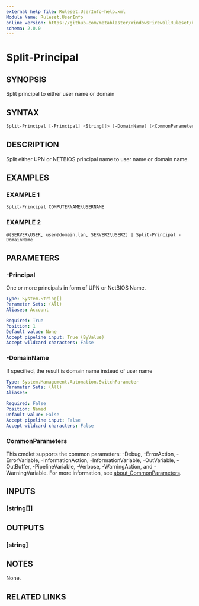 ```yaml
---
external help file: Ruleset.UserInfo-help.xml
Module Name: Ruleset.UserInfo
online version: https://github.com/metablaster/WindowsFirewallRuleset/blob/master/Modules/Ruleset.UserInfo/Help/en-US/Split-Principal.md
schema: 2.0.0
---
```


# Split-Principal

## SYNOPSIS

Split principal to either user name or domain

## SYNTAX

```powershell
Split-Principal [-Principal] <String[]> [-DomainName] [<CommonParameters>]
```

## DESCRIPTION

Split either UPN or NETBIOS principal name to user name or domain name.

## EXAMPLES

### EXAMPLE 1

```powershell
Split-Principal COMPUTERNAME\USERNAME
```

### EXAMPLE 2

```
@(SERVER\USER, user@domain.lan, SERVER2\USER2) | Split-Principal -DomainName
```

## PARAMETERS

### -Principal

One or more principals in form of UPN or NetBIOS Name.

```yaml
Type: System.String[]
Parameter Sets: (All)
Aliases: Account

Required: True
Position: 1
Default value: None
Accept pipeline input: True (ByValue)
Accept wildcard characters: False
```

### -DomainName

If specified, the result is domain name instead of user name

```yaml
Type: System.Management.Automation.SwitchParameter
Parameter Sets: (All)
Aliases:

Required: False
Position: Named
Default value: False
Accept pipeline input: False
Accept wildcard characters: False
```

### CommonParameters

This cmdlet supports the common parameters: -Debug, -ErrorAction, -ErrorVariable, -InformationAction, -InformationVariable, -OutVariable, -OutBuffer, -PipelineVariable, -Verbose, -WarningAction, and -WarningVariable. For more information, see [about_CommonParameters](http://go.microsoft.com/fwlink/?LinkID=113216).

## INPUTS

### [string[]]

## OUTPUTS

### [string]

## NOTES

None.

## RELATED LINKS
